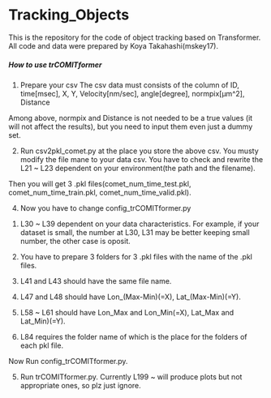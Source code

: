 # Tracking_Objects
This is the repository for the code of object tracking based on Transformer.
All code and data were prepared by Koya Takahashi(mskey17).

##### How to use trCOMITformer #####
1. Prepare your csv
   The csv data must consists of the column of 
ID, time[msec], X, Y, Velocity[nm/sec], angle[degree], normpix[µm^2], Distance

Among above, normpix and Distance is not needed to be a true values (it will not affect the results), but you need to input them even just a dummy set.

2. Run csv2pkl_comet.py at the place you store the above csv.
You musty modify the file mane to your data csv.
You have to check and rewrite the L21 ~ L23 dependent on your environment(the path and the filename).

Then you will get 3 .pkl files(comet_num_time_test.pkl, comet_num_time_train.pkl, comet_num_time_valid.pkl).

4. Now you have to change config_trCOMITformer.py 
 1) L30 ~ L39 dependent on your data characteristics.
For example, if your dataset is small, the number at L30, L31 may be better keeping small number, the other case is oposit.

 2) You have to prepare 3 folders for 3 .pkl files with the name of the .pkl files.

 3) L41 and L43 should have the same file name.

 4) L47 and L48 should have Lon_(Max-Min)(=X), Lat_(Max-Min)(=Y).

 5) L58 ~ L61 should have Lon_Max and Lon_Min(=X), Lat_Max and Lat_Min)(=Y).

 6) L84 requires the folder name of which is the place for the folders of each pkl file.

Now Run config_trCOMITformer.py.

5. Run trCOMITformer.py.
Currently L199 ~ will produce plots but not appropriate ones, so plz just ignore.





